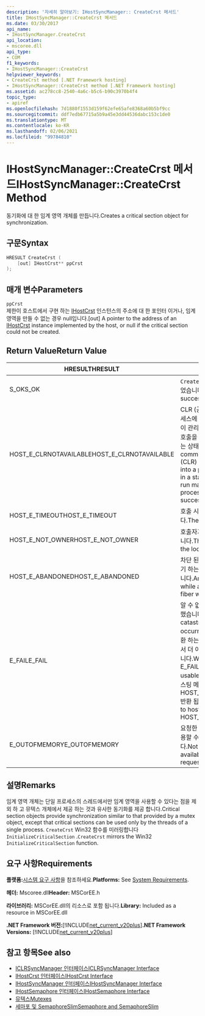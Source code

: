 ```yaml
---
description: '자세히 알아보기: IHostSyncManager:: CreateCrst 메서드'
title: IHostSyncManager::CreateCrst 메서드
ms.date: 03/30/2017
api_name:
- IHostSyncManager.CreateCrst
api_location:
- mscoree.dll
api_type:
- COM
f1_keywords:
- IHostSyncManager::CreateCrst
helpviewer_keywords:
- CreateCrst method [.NET Framework hosting]
- IHostSyncManager::CreateCrst method [.NET Framework hosting]
ms.assetid: ac278cc8-2540-4a6c-b5c6-b90c3970b4f4
topic_type:
- apiref
ms.openlocfilehash: 7d1880f1553d159f62efe65afe8368a60b5bf9cc
ms.sourcegitcommit: ddf7edb67715a5b9a45e3dd44536dabc153c1de0
ms.translationtype: MT
ms.contentlocale: ko-KR
ms.lasthandoff: 02/06/2021
ms.locfileid: "99784810"
---
```

# <a name="ihostsyncmanagercreatecrst-method"></a><span data-ttu-id="7bad3-103">IHostSyncManager::CreateCrst 메서드</span><span class="sxs-lookup"><span data-stu-id="7bad3-103">IHostSyncManager::CreateCrst Method</span></span>

<span data-ttu-id="7bad3-104">동기화에 대 한 임계 영역 개체를 만듭니다.</span><span class="sxs-lookup"><span data-stu-id="7bad3-104">Creates a critical section object for synchronization.</span></span>  
  
## <a name="syntax"></a><span data-ttu-id="7bad3-105">구문</span><span class="sxs-lookup"><span data-stu-id="7bad3-105">Syntax</span></span>  
  
```cpp  
HRESULT CreateCrst (  
    [out] IHostCrst** ppCrst  
);  
```  
  
## <a name="parameters"></a><span data-ttu-id="7bad3-106">매개 변수</span><span class="sxs-lookup"><span data-stu-id="7bad3-106">Parameters</span></span>  

 `ppCrst`  
 <span data-ttu-id="7bad3-107">제한이 호스트에서 구현 하는 [IHostCrst](ihostcrst-interface.md) 인스턴스의 주소에 대 한 포인터 이거나, 임계 영역을 만들 수 없는 경우 null입니다.</span><span class="sxs-lookup"><span data-stu-id="7bad3-107">[out] A pointer to the address of an [IHostCrst](ihostcrst-interface.md) instance implemented by the host, or null if the critical section could not be created.</span></span>  
  
## <a name="return-value"></a><span data-ttu-id="7bad3-108">Return Value</span><span class="sxs-lookup"><span data-stu-id="7bad3-108">Return Value</span></span>  
  
|<span data-ttu-id="7bad3-109">HRESULT</span><span class="sxs-lookup"><span data-stu-id="7bad3-109">HRESULT</span></span>|<span data-ttu-id="7bad3-110">설명</span><span class="sxs-lookup"><span data-stu-id="7bad3-110">Description</span></span>|  
|-------------|-----------------|  
|<span data-ttu-id="7bad3-111">S_OK</span><span class="sxs-lookup"><span data-stu-id="7bad3-111">S_OK</span></span>|<span data-ttu-id="7bad3-112">`CreateCrst` 성공적으로 반환 되었습니다.</span><span class="sxs-lookup"><span data-stu-id="7bad3-112">`CreateCrst` returned successfully.</span></span>|  
|<span data-ttu-id="7bad3-113">HOST_E_CLRNOTAVAILABLE</span><span class="sxs-lookup"><span data-stu-id="7bad3-113">HOST_E_CLRNOTAVAILABLE</span></span>|<span data-ttu-id="7bad3-114">CLR (공용 언어 런타임)이 프로세스에 로드 되지 않았거나 CLR이 관리 코드를 실행할 수 없거나 호출을 성공적으로 처리할 수 없는 상태에 있습니다.</span><span class="sxs-lookup"><span data-stu-id="7bad3-114">The common language runtime (CLR) has not been loaded into a process, or the CLR is in a state in which it cannot run managed code or process the call successfully.</span></span>|  
|<span data-ttu-id="7bad3-115">HOST_E_TIMEOUT</span><span class="sxs-lookup"><span data-stu-id="7bad3-115">HOST_E_TIMEOUT</span></span>|<span data-ttu-id="7bad3-116">호출 시간이 초과 되었습니다.</span><span class="sxs-lookup"><span data-stu-id="7bad3-116">The call timed out.</span></span>|  
|<span data-ttu-id="7bad3-117">HOST_E_NOT_OWNER</span><span class="sxs-lookup"><span data-stu-id="7bad3-117">HOST_E_NOT_OWNER</span></span>|<span data-ttu-id="7bad3-118">호출자가 잠금을 소유 하지 않습니다.</span><span class="sxs-lookup"><span data-stu-id="7bad3-118">The caller does not own the lock.</span></span>|  
|<span data-ttu-id="7bad3-119">HOST_E_ABANDONED</span><span class="sxs-lookup"><span data-stu-id="7bad3-119">HOST_E_ABANDONED</span></span>|<span data-ttu-id="7bad3-120">차단 된 스레드나 파이버에서 대기 하는 동안 이벤트를 취소 했습니다.</span><span class="sxs-lookup"><span data-stu-id="7bad3-120">An event was canceled while a blocked thread or fiber was waiting on it.</span></span>|  
|<span data-ttu-id="7bad3-121">E_FAIL</span><span class="sxs-lookup"><span data-stu-id="7bad3-121">E_FAIL</span></span>|<span data-ttu-id="7bad3-122">알 수 없는 치명적인 오류가 발생 했습니다.</span><span class="sxs-lookup"><span data-stu-id="7bad3-122">An unknown catastrophic failure occurred.</span></span> <span data-ttu-id="7bad3-123">메서드가 E_FAIL 반환 하는 경우 해당 프로세스 내에서 더 이상 CLR을 사용할 수 없습니다.</span><span class="sxs-lookup"><span data-stu-id="7bad3-123">When a method returns E_FAIL, the CLR is no longer usable within the process.</span></span> <span data-ttu-id="7bad3-124">호스팅 메서드를 이후에 호출 하면 HOST_E_CLRNOTAVAILABLE 반환 됩니다.</span><span class="sxs-lookup"><span data-stu-id="7bad3-124">Subsequent calls to hosting methods return HOST_E_CLRNOTAVAILABLE.</span></span>|  
|<span data-ttu-id="7bad3-125">E_OUTOFMEMORY</span><span class="sxs-lookup"><span data-stu-id="7bad3-125">E_OUTOFMEMORY</span></span>|<span data-ttu-id="7bad3-126">요청한 임계 영역을 만드는 데 사용할 수 있는 메모리가 부족 합니다.</span><span class="sxs-lookup"><span data-stu-id="7bad3-126">Not enough memory was available to create the requested critical section.</span></span>|  
  
## <a name="remarks"></a><span data-ttu-id="7bad3-127">설명</span><span class="sxs-lookup"><span data-stu-id="7bad3-127">Remarks</span></span>  

 <span data-ttu-id="7bad3-128">임계 영역 개체는 단일 프로세스의 스레드에서만 임계 영역을 사용할 수 있다는 점을 제외 하 고 뮤텍스 개체에서 제공 하는 것과 유사한 동기화를 제공 합니다.</span><span class="sxs-lookup"><span data-stu-id="7bad3-128">Critical section objects provide synchronization similar to that provided by a mutex object, except that critical sections can be used only by the threads of a single process.</span></span> <span data-ttu-id="7bad3-129">`CreateCrst` Win32 함수를 미러링합니다 `InitializeCriticalSection` .</span><span class="sxs-lookup"><span data-stu-id="7bad3-129">`CreateCrst` mirrors the Win32 `InitializeCriticalSection` function.</span></span>  
  
## <a name="requirements"></a><span data-ttu-id="7bad3-130">요구 사항</span><span class="sxs-lookup"><span data-stu-id="7bad3-130">Requirements</span></span>  

 <span data-ttu-id="7bad3-131">**플랫폼:**[시스템 요구 사항](../../get-started/system-requirements.md)을 참조하세요.</span><span class="sxs-lookup"><span data-stu-id="7bad3-131">**Platforms:** See [System Requirements](../../get-started/system-requirements.md).</span></span>  
  
 <span data-ttu-id="7bad3-132">**헤더:** Mscoree.dll</span><span class="sxs-lookup"><span data-stu-id="7bad3-132">**Header:** MSCorEE.h</span></span>  
  
 <span data-ttu-id="7bad3-133">**라이브러리:** MSCorEE.dll의 리소스로 포함 됩니다.</span><span class="sxs-lookup"><span data-stu-id="7bad3-133">**Library:** Included as a resource in MSCorEE.dll</span></span>  
  
 <span data-ttu-id="7bad3-134">**.NET Framework 버전:**[!INCLUDE[net_current_v20plus](../../../../includes/net-current-v20plus-md.md)]</span><span class="sxs-lookup"><span data-stu-id="7bad3-134">**.NET Framework Versions:** [!INCLUDE[net_current_v20plus](../../../../includes/net-current-v20plus-md.md)]</span></span>  
  
## <a name="see-also"></a><span data-ttu-id="7bad3-135">참고 항목</span><span class="sxs-lookup"><span data-stu-id="7bad3-135">See also</span></span>

- [<span data-ttu-id="7bad3-136">ICLRSyncManager 인터페이스</span><span class="sxs-lookup"><span data-stu-id="7bad3-136">ICLRSyncManager Interface</span></span>](iclrsyncmanager-interface.md)
- [<span data-ttu-id="7bad3-137">IHostCrst 인터페이스</span><span class="sxs-lookup"><span data-stu-id="7bad3-137">IHostCrst Interface</span></span>](ihostcrst-interface.md)
- [<span data-ttu-id="7bad3-138">IHostSyncManager 인터페이스</span><span class="sxs-lookup"><span data-stu-id="7bad3-138">IHostSyncManager Interface</span></span>](ihostsyncmanager-interface.md)
- [<span data-ttu-id="7bad3-139">IHostSemaphore 인터페이스</span><span class="sxs-lookup"><span data-stu-id="7bad3-139">IHostSemaphore Interface</span></span>](ihostsemaphore-interface.md)
- [<span data-ttu-id="7bad3-140">뮤텍스</span><span class="sxs-lookup"><span data-stu-id="7bad3-140">Mutexes</span></span>](../../../standard/threading/mutexes.md)
- [<span data-ttu-id="7bad3-141">세마포 및 SemaphoreSlim</span><span class="sxs-lookup"><span data-stu-id="7bad3-141">Semaphore and SemaphoreSlim</span></span>](../../../standard/threading/semaphore-and-semaphoreslim.md)
